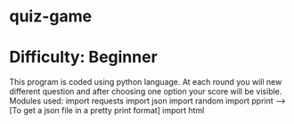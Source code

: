 # quiz-game 
# Difficulty: Beginner	
This program is coded using python language. At each round you will new different question and after choosing one option your score will be visible.
Modules used: 
import requests
import json
import random
import pprint  -->[To get a json file in a pretty print format] 
import html
